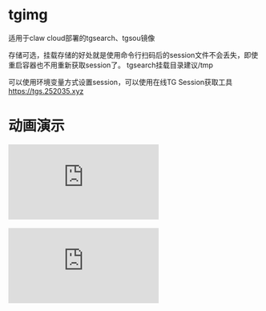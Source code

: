 # tgimg
适用于claw cloud部署的tgsearch、tgsou镜像

存储可选，挂载存储的好处就是使用命令行扫码后的session文件不会丢失，即使重启容器也不用重新获取session了。
tgsearch挂载目录建议/tmp

可以使用环境变量方式设置session，可以使用在线TG Session获取工具 https://tgs.252035.xyz

# 动画演示
![利用CLAWCLOUD RUN部署tgsou](https://github.com/fish2018/tgimg/blob/main/利用CLAWCLOUDRUN部署tgsou.pdf)  

![利用CLAWCLOUDRUN部署tgsearch](https://github.com/fish2018/tgimg/blob/main/利用CLAWCLOUDRUN部署tgsearch.pdf)  
